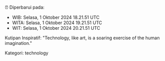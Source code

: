 ⏰ Diperbarui pada:
- WIB: Selasa, 1 Oktober 2024 18.21.51 UTC
- WITA: Selasa, 1 Oktober 2024 19.21.51 UTC
- WIT: Selasa, 1 Oktober 2024 20.21.51 UTC

Kutipan Inspiratif:
"Technology, like art, is a soaring exercise of the human imagination."


Kategori: technology

